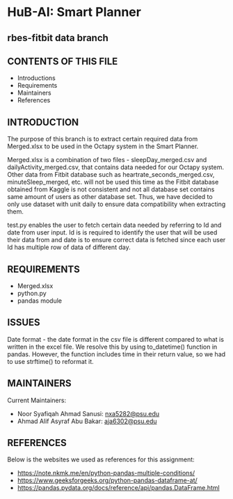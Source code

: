# HuB-AI: Smart Planner

## rbes-fitbit data branch

## CONTENTS OF THIS FILE

* Introductions
* Requirements
* Maintainers
* References

## INTRODUCTION

The purpose of this branch is to extract certain required data from Merged.xlsx to be used in the Octapy system in the Smart Planner.

Merged.xlsx is a combination of two files - sleepDay_merged.csv and dailyActivity_merged.csv, that contains data needed for our Octapy system. Other data from Fitbit database such as heartrate_seconds_merged.csv, minuteSleep_merged, etc. will not be used this time as the Fitbit database obtained from Kaggle is not consistent and not all database set contains same amount of users as other database set. Thus, we have decided to only use dataset with unit daily to ensure data compatibility when extracting them.

test.py enables the user to fetch certain data needed by referring to Id and date from user input. Id is is required to identify the user that will be used their data from and date is to ensure correct data is fetched since each user Id has multiple row of data of different day. 

## REQUIREMENTS

* Merged.xlsx
* python.py
* pandas module

## ISSUES

Date format - the date format in the csv file is different compared to what is written in the excel file. We resolve this by using to_datetime() function in pandas. However, the function includes time in their return value, so we had to use strftime() to reformat it. 

## MAINTAINERS

Current Maintainers:

* Noor Syafiqah Ahmad Sanusi: nxa5282@psu.edu
* Ahmad Alif Asyraf Abu Bakar: aja6302@psu.edu

## REFERENCES

Below is the websites we used as references for this assignment:

* https://note.nkmk.me/en/python-pandas-multiple-conditions/
* https://www.geeksforgeeks.org/python-pandas-dataframe-at/
* https://pandas.pydata.org/docs/reference/api/pandas.DataFrame.html 
